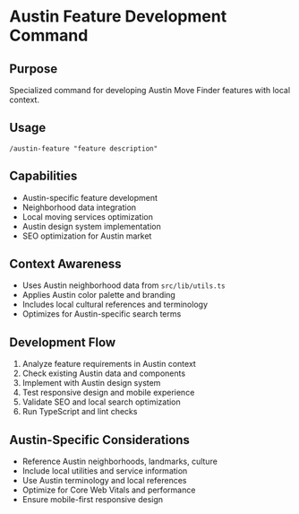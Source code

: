 # Austin Feature Development Command

## Purpose
Specialized command for developing Austin Move Finder features with local context.

## Usage
`/austin-feature "feature description"`

## Capabilities
- Austin-specific feature development
- Neighborhood data integration
- Local moving services optimization
- Austin design system implementation
- SEO optimization for Austin market

## Context Awareness
- Uses Austin neighborhood data from `src/lib/utils.ts`
- Applies Austin color palette and branding
- Includes local cultural references and terminology
- Optimizes for Austin-specific search terms

## Development Flow
1. Analyze feature requirements in Austin context
2. Check existing Austin data and components
3. Implement with Austin design system
4. Test responsive design and mobile experience
5. Validate SEO and local search optimization
6. Run TypeScript and lint checks

## Austin-Specific Considerations
- Reference Austin neighborhoods, landmarks, culture
- Include local utilities and service information
- Use Austin terminology and local references
- Optimize for Core Web Vitals and performance
- Ensure mobile-first responsive design